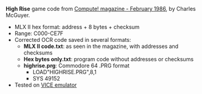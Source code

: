 **High Rise** game code from [Compute! magazine - February 1986](https://archive.org/details/1986-02-compute-magazine/page/n50/), by Charles McGuyer.
* MLX II hex format: address + 8 bytes + checksum
* Range: C000-CE7F
* Corrected OCR code saved in several formats:
  * **MLX II code.txt**: as seen in the magazine, with addresses and checksums
  * **Hex bytes only.txt**: program code without addresses or checksums
  * **highrise.prg**: Commodore 64 .PRG format
    * LOAD"HIGHRISE.PRG",8,1
    * SYS 49152
* Tested on [VICE emulator](https://vice-emu.sourceforge.io/)
